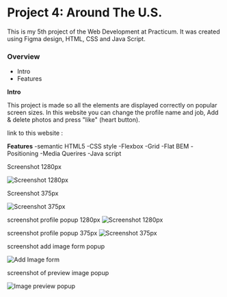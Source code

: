 
# Project 4: Around The U.S.
This is my 5th project of the Web Development at Practicum. It was created using Figma design, HTML, CSS and Java Script.

### Overview  

* Intro  
* Features  

  
**Intro**
  
This project is made so all the elements are displayed correctly on popular screen sizes. 
In this website you can change the profile name and job, Add & delete photos and press "like" (heart button).  
  
link to this website : 

**Features**
-semantic HTML5
-CSS style
-Flexbox
-Grid
-Flat BEM
-Positioning
-Media Querires
-Java script 

Screenshot 1280px 

![Screenshot 1280px](https://user-images.githubusercontent.com/109795934/189763195-a11408e9-9991-4cd3-b5e3-4c91c9c2def7.png)


Screenshot 375px 

![Screenshot 375px](https://user-images.githubusercontent.com/109795934/189763359-fa5b6151-9de2-42bc-9f58-85c46fe38351.png)


screenshot profile popup 1280px
![Screenshot 1280px](https://user-images.githubusercontent.com/109795934/193616991-33598845-bbf5-4e4c-8cff-9fb0c4027aed.png)

screenshot profile popup 375px
![Screenshot 375px](https://user-images.githubusercontent.com/109795934/193617085-410d2d0b-75a8-4b2f-a197-48163fd92548.png)

screenshot add image form popup

![Add Image form](https://user-images.githubusercontent.com/109795934/197833174-e5055e41-a0d5-48a3-bed7-69cb3d3a76f7.png)

screenshot of preview image popup

![Image preview popup](https://user-images.githubusercontent.com/109795934/197833351-4c1f7298-0417-4e31-93b5-6a4184ba6f4e.png)
